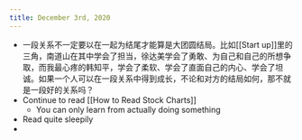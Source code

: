 ```yaml
---
title: December 3rd, 2020
---
```


- 一段关系不一定要以在一起为结尾才能算是大团圆结局。比如[[Start up]]里的三角，南道山在其中学会了担当，徐达美学会了勇敢、为自己和自己的所想争取，而我最心疼的韩知平，学会了柔软、学会了直面自己的内心、学会了坦诚。如果一个人可以在一段关系中得到成长，不论和对方的结局如何，那不就是一段好的关系吗？
- Continue to read [[How to Read Stock Charts]]
	- You can only learn from actually doing something
- Read quite sleepily
-
